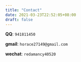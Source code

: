 ```yaml
---
title: "Contact"
date: 2021-03-23T22:52:05+08:00
draft: false
---
```


**QQ**:  `941811450`

**gmail**: `horace27149@gmail.com`

**wechat**: `redamancy40520`



